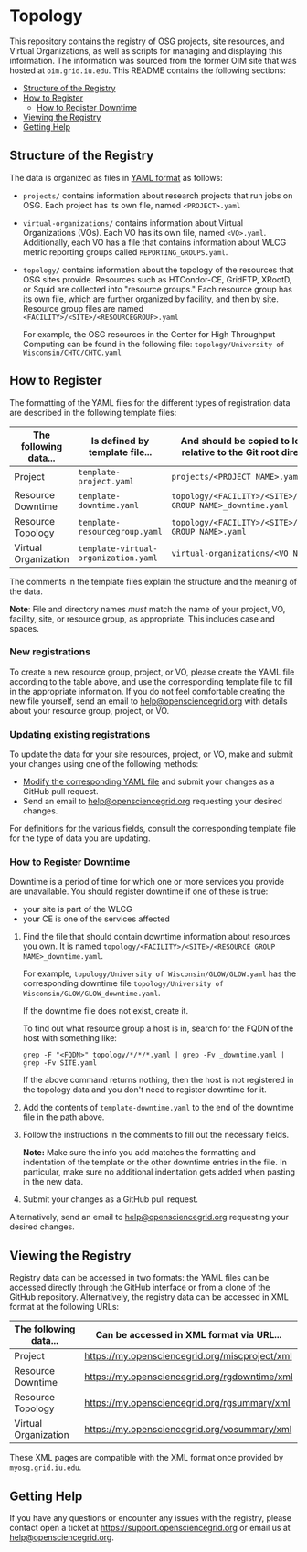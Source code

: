 Topology
========


This repository contains the registry of OSG projects, site resources, and Virtual Organizations, as well as
scripts for managing and displaying this information.
The information was sourced from the former OIM site that was hosted at `oim.grid.iu.edu`.
This README contains the following sections:

- [Structure of the Registry](#structure-of-the-registry)
- [How to Register](#how-to-register)
    - [How to Register Downtime](#how-to-register-downtime)
- [Viewing the Registry](#accessing-the-data)
- [Getting Help](#getting-help)


Structure of the Registry
-------------------------

The data is organized as files in [YAML format](https://en.wikipedia.org/wiki/YAML)
as follows:

-   `projects/` contains information about research projects that run jobs on OSG.
    Each project has its own file, named `<PROJECT>.yaml`

-   `virtual-organizations/` contains information about Virtual Organizations
    (VOs).
    Each VO has its own file, named `<VO>.yaml`.
    Additionally, each VO has a file that contains information about WLCG metric reporting groups called
    `REPORTING_GROUPS.yaml`.

-   `topology/` contains information about the topology of the resources that OSG sites provide.
    Resources such as HTCondor-CE, GridFTP, XRootD, or Squid are collected into "resource groups." 
    Each resource group has its own file, which are further organized by facility, and then by site.
    Resource group files are named `<FACILITY>/<SITE>/<RESOURCEGROUP>.yaml`

    For example, the OSG resources in the Center for High Throughput Computing can be found in the following file:
    `topology/University of Wisconsin/CHTC/CHTC.yaml`


How to Register
---------------

The formatting of the YAML files for the different types of registration data are described in the following template
files:

| The following data... | Is defined by template file...       | And should be copied to location, relative to the Git root directory... |
|-----------------------|--------------------------------------|-------------------------------------------------------------------------|
| Project               | `template-project.yaml`              | `projects/<PROJECT NAME>.yaml`                                          |
| Resource Downtime     | `template-downtime.yaml`             | `topology/<FACILITY>/<SITE>/<RESOURCE GROUP NAME>_downtime.yaml`        |
| Resource Topology     | `template-resourcegroup.yaml`        | `topology/<FACILITY>/<SITE>/<RESOURCE GROUP NAME>.yaml`                 |
| Virtual Organization  | `template-virtual-organization.yaml` | `virtual-organizations/<VO NAME>.yaml`                                  |

The comments in the template files explain the structure and the meaning of the data.

**Note**: File and directory names _must_ match the name of your project, VO,
facility, site, or resource group, as appropriate.  This includes case and
spaces.

### New registrations ###

To create a new resource group, project, or VO, please create the YAML file according to the table above, and use the
corresponding template file to fill in the appropriate information.
If you do not feel comfortable creating the new file yourself, send an email to <help@opensciencegrid.org> with
details about your resource group, project, or VO.

### Updating existing registrations ###

To update the data for your site resources, project, or VO, make and submit your changes using one of the following
methods:

- [Modify the corresponding YAML file](https://help.github.com/articles/editing-files-in-your-repository/) and submit
  your changes as a GitHub pull request.
- Send an email to <help@opensciencegrid.org> requesting your desired changes.

For definitions for the various fields, consult the corresponding template file for the type of data you are updating.


### How to Register Downtime ###

Downtime is a period of time for which one or more services you provide are unavailable.
You should register downtime if one of these is true:

-  your site is part of the WLCG
-  your CE is one of the services affected

1. Find the file that should contain downtime information about resources you own.
   It is named `topology/<FACILITY>/<SITE>/<RESOURCE GROUP NAME>_downtime.yaml`.

   For example, `topology/University of Wisconsin/GLOW/GLOW.yaml` has the corresponding downtime file
   `topology/University of Wisconsin/GLOW/GLOW_downtime.yaml`.

   If the downtime file does not exist, create it.

   To find out what resource group a host is in, search for the FQDN of the host with something like:

   `grep -F "<FQDN>" topology/*/*/*.yaml | grep -Fv _downtime.yaml | grep -Fv SITE.yaml`

   If the above command returns nothing, then the host is not registered in the topology data
   and you don't need to register downtime for it.

2. Add the contents of `template-downtime.yaml` to the end of the downtime file in the path above.

3. Follow the instructions in the comments to fill out the necessary fields.

   **Note:** Make sure the info you add matches the formatting and indentation of the template or the other downtime entries in the file.
   In particular, make sure no additional indentation gets added when pasting in the new data.

4. Submit your changes as a GitHub pull request.

Alternatively, send an email to <help@opensciencegrid.org> requesting your desired changes.



Viewing the Registry
--------------------

Registry data can be accessed in two formats: the YAML files can be accessed directly through the GitHub interface or
from a clone of the GitHub repository.
Alternatively, the registry data can be accessed in XML format at the following URLs:

| The following data... | Can be accessed in XML format via URL...         |
|-----------------------|--------------------------------------------------|
| Project               | <https://my.opensciencegrid.org/miscproject/xml> |
| Resource Downtime     | <https://my.opensciencegrid.org/rgdowntime/xml>  |
| Resource Topology     | <https://my.opensciencegrid.org/rgsummary/xml>   |
| Virtual Organization  | <https://my.opensciencegrid.org/vosummary/xml>   |

These XML pages are compatible with the XML format once provided by `myosg.grid.iu.edu`.


Getting Help
------------

If you have any questions or encounter any issues with the registry, please contact open a ticket at
https://support.opensciencegrid.org or email us at help@opensciencegrid.org.
